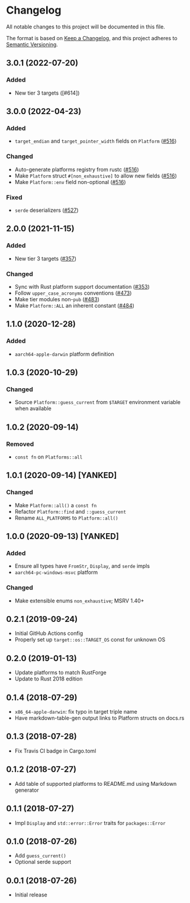 # Changelog

All notable changes to this project will be documented in this file.

The format is based on [Keep a Changelog](https://keepachangelog.com/en/1.0.0/),
and this project adheres to [Semantic Versioning](https://semver.org/spec/v2.0.0.html).

## 3.0.1 (2022-07-20)
### Added
- New tier 3 targets ([#614])

## 3.0.0 (2022-04-23)
### Added
- `target_endian` and `target_pointer_width` fields on `Platform` ([#516])

### Changed
- Auto-generate platforms registry from rustc ([#516])
- Make `Platform` struct `#[non_exhaustive]` to allow new fields ([#516])
- Make `Platform::env` field non-optional ([#516])

### Fixed
- `serde` deserializers ([#527])

[#516]: https://github.com/rustsec/rustsec/pull/516
[#527]: https://github.com/rustsec/rustsec/pull/527

## 2.0.0 (2021-11-15)
### Added
- New tier 3 targets ([#357])

### Changed
- Sync with Rust platform support documentation ([#353])
- Follow `upper_case_acronyms` conventions ([#473])
- Make tier modules non-`pub` ([#483])
- Make `Platform::ALL` an inherent constant ([#484])

[#353]: https://github.com/rustsec/rustsec/pull/353
[#357]: https://github.com/rustsec/rustsec/pull/357
[#473]: https://github.com/rustsec/rustsec/pull/473
[#483]: https://github.com/rustsec/rustsec/pull/483
[#484]: https://github.com/rustsec/rustsec/pull/484

## 1.1.0 (2020-12-28)
### Added
- `aarch64-apple-darwin` platform definition

## 1.0.3 (2020-10-29)
### Changed
- Source `Platform::guess_current` from `$TARGET` environment variable when
  available

## 1.0.2 (2020-09-14)
### Removed
- `const fn` on `Platforms::all`

## 1.0.1 (2020-09-14) [YANKED]
### Changed
- Make `Platform::all()` a `const fn`
- Refactor `Platform::find` and `::guess_current`
- Rename `ALL_PLATFORMS` to `Platform::all()`

## 1.0.0 (2020-09-13) [YANKED]
### Added
- Ensure all types have `FromStr`, `Display`, and `serde` impls
- `aarch64-pc-windows-msvc` platform

### Changed
- Make extensible enums `non_exhaustive`; MSRV 1.40+

## 0.2.1 (2019-09-24)

- Initial GitHub Actions config
- Properly set up `target::os::TARGET_OS` const for unknown OS

## 0.2.0 (2019-01-13)

- Update platforms to match RustForge
- Update to Rust 2018 edition

## 0.1.4 (2018-07-29)

- `x86_64-apple-darwin`: fix typo in target triple name
- Have markdown-table-gen output links to Platform structs on docs.rs

## 0.1.3 (2018-07-28)

- Fix Travis CI badge in Cargo.toml

## 0.1.2 (2018-07-27)

- Add table of supported platforms to README.md using Markdown generator

## 0.1.1 (2018-07-27)

- Impl `Display` and `std::error::Error` traits for `packages::Error`

## 0.1.0 (2018-07-26)

- Add `guess_current()`
- Optional serde support

## 0.0.1 (2018-07-26)

- Initial release
